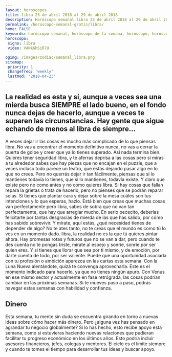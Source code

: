 ```yaml
---
layout: horoscopos
title: libra 23 de abril 2018 al 29 de abril 2018 
description: Horóscopo semanal libra 23 de abril 2018 al 29 de abril 2018. La realidad es esta y sí, aunque a veces sea una mierda busca SIEMPRE el lado bueno, en el fondo nunca dejas de hacerlo, aunque a veces te superen las circunstancias. Hay gente que sigue echando de menos al libra de siempre…
permalink: /horoscopo-semanal-gratis/libra/
home: FALSE
keywords: horóscopo semanal, horóscopo de la semana, horóscopo, horóscopo gratis,horóscopos, horóscopo esperanza gracia, horoscopos libra la semana, horóscopos gratis, Tarot, Astrologia, Zodíaco, libra, horoscopo gratis, semanal
horoscopo:
 signo: libra
 video: VANkGhSiR7U

ogimg: /images/zodiac/semanal_libra.png
sitemap:
 priority: 1
 changefreq: 'weekly'
 lastmod: '2018-04-23'
---
```




## La realidad es esta y sí, aunque a veces sea una mierda busca SIEMPRE el lado bueno, en el fondo nunca dejas de hacerlo, aunque a veces te superen las circunstancias. Hay gente que sigue echando de menos al libra de siempre…

A veces dejar ir las cosas es mucho más complicado de lo que piensas libra. No vas a encontrar el momento definitivo nunca, no vas a cerrar la puerta de golpe y creer que ya lo tienes superado. Así nada termina bien. Quieres tener seguridad libra, y te aferras deprisa a las cosas pero si miras a tu alrededor sabes que hay piezas que no encajan en el puzzle, que a veces incluso todo parece un teatro, que estás dejando pasar algo en lo que no crees. Pero no querrás dejar ir tan fácilmente, piensas que si lo mantienes todavía lo tienes, que si lo mantienes, todavía existe. Y claro que existe pero no como antes y no como quieres libra. Si hay cosas que fallan repara la grietas o trata de hacerlo, pero no pienses que se podrán reparar solas. Si tienes que plantar cara y dejar sobre la mesa cuáles son tus intenciones y lo que esperas, hazlo. Está bien que creas que muchas cosas van perfectamente pero libra, sabes de sobra que no van tan perfectamente, que hay que arreglar mucho. En serio pececito, deberías felicitarte por tantas desgracias de mierda de las que has salido, por cómo has sabido sobrevivir. Y mírate, aquí estás, ¿qué necesidad tienes de depender de algo? No te ates tanto, no te creas que el mundo es como tú lo ves en un momento dado. libra, la realidad no es la que tú quieres pintar ahora. Hay promesas rotas y futuros que no se van a dar, pero cuando te des cuenta no te pongas triste, mírate al espejo y sonríe, sonríe por ser quien eres. Y si tienes que llorar que sea por ti mismo, y de emoción, por darte cuenta de todo, por ser valiente.
Puede que una oportunidad asociada con tu profesión o ambición aparezca en las cartas esta semana. Con la Luna Nueva alentándote, quizá te convenga aprovecharla. Este es el momento indicado para hacerlo, ya que no tienes ningún apuro. Con Venus en ese mismo sector y actualmente en fase retrógrada, las cosas podrían cambiar en las próximas semanas. Si te mueves paso a paso, podrás navegar estas semanas con habilidad y confianza.

## Dinero

Esta semana, tu mente sin duda se encuentra girando en torno a nuevas ideas sobre cómo hacer más dinero. Pero ¿alguna vez has pensado en agrandar tu negocio globalmente? Si lo has hecho, esto recibe apoyo esta semana, como si estuvieras haciendo nuevas relaciones que pudieran facilitar tu progreso económico en los últimos años. Esto podría incluir asesores financieros, jefes, colegas y mentores. El cielo es el límite siempre y cuando te tomes el tiempo para desarrollar tus ideas y buscar apoyo.